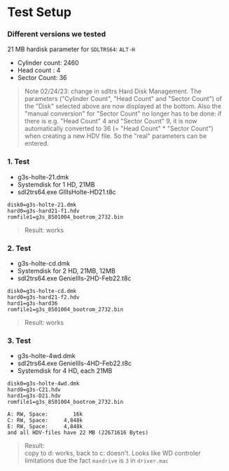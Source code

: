 # Test Setup

### Different versions we tested

21 MB hardisk parameter for `SDLTRS64`:
`ALT-H`
- Cylinder count: 2460
- Head count : 4
- Sector Count: 36
>Note 02/24/23: change in sdltrs Hard Disk Management. The parameters ("Cylinder Count", "Head Count" and "Sector Count") of the "Disk" selected above are now displayed at the bottom. Also the "manual conversion" for "Sector Count" no longer has to be done: if there is e.g. "Head Count" 4 and "Sector Count" 9, it is now automatically converted to 36 (= "Head Count" * "Sector Count") when creating a new HDV file. So the "real" parameters can be entered.
>
### 1. Test

- g3s-holte-21.dmk
- Systemdisk for 1 HD, 21MB
- sdl2trs64.exe GIIIsHolte-HD21.t8c

``` console
disk0=g3s-holte-21.dmk
hard0=g3s-hard21-f1.hdv
romfile1=g3s_8501004_bootrom_2732.bin
```

>Result: works

### 2. Test

- g3s-holte-cd.dmk
- Systemdisk for 2 HD, 21MB, 12MB
- sdl2trs64.exe GenieIIIs-2HD-Feb22.t8c

``` console
disk0=g3s-holte-cd.dmk
hard0=g3s-hard21-f2.hdv
hard1=g3s-hard36
romfile1=g3s_8501004_bootrom_2732.bin
```

>Result: works

### 3. Test

- g3s-holte-4wd.dmk
- sdl2trs64.exe GenieIIIs-4HD-Feb22.t8c
- Systemdisk for 4 HD, each 21MB

``` console
disk0=g3s-holte-4wd.dmk
hard0=g3s-C21.hdv
hard1=g3s-D21.hdv
romfile1=g3s_8501004_bootrom_2732.bin
```

``` consol
A: RW, Space:        16k
C: RW, Space:     4,848k  
E: RW, Space:     4,848k
and all HDV-files have 22 MB (22671616 Bytes) 
```

>Result:    
copy to d: works, back to c: doesn't. Looks like WD controler limitations due the fact `maxdrive` is `3` in `driver.mac`
